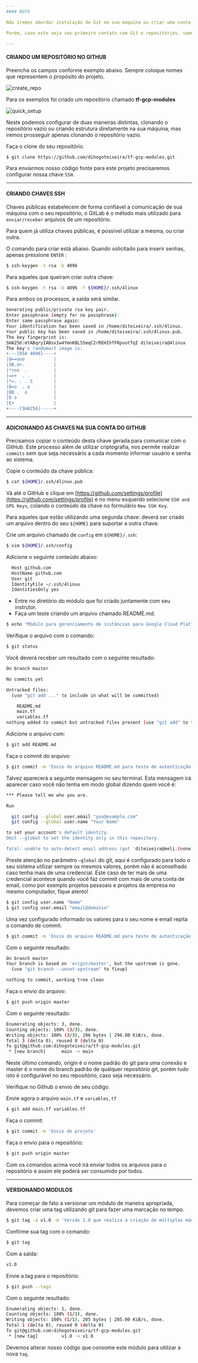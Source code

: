 ```yaml
---
#### NOTA

Não iremos abordar instalação de Git em sua máquina ou criar uma conta no GitHub, ambos os processos são simples e certamente você saberá fazer o processo.

Porém, caso este seja seu primeiro contato com Git e repositórios, vamos detalhar algumas coisas.

---
```


#### CRIANDO UM REPOSITÓRIO NO GITHUB

Preencha os campos conforme exemplo abaixo. Sempre coloque nomes que representem o propósito do projeto.

![create_repo](img/create_repo.png)

Para os exemplos foi criado um repositório chamado **tf-gcp-modules**

![quick_setup](img/quick_setup.png)

Neste podemos configurar de duas maneiras distintas, clonando o repositório vazio ou criando estrutura diretamente na sua máquina, mas iremos prosseguir apenas clonando o repositório vazio.

Faça o clone do seu repositório.
```sh
$ git clone https://github.com/dihogoteixeira/tf-gcp-modules.git
```

Para enviarmos nosso código fonte para este projeto precisaremos configurar nossa chave `SSH`.

---

#### CRIANDO CHAVES SSH

Chaves públicas estabelecem de forma confiável a comunicação de sua máquina com o seu repositório, o GitLab é o método mais utilizado para `enviar/receber` arquivos de um repositório.

Para quem já utiliza chaves públicas, é possível utilizar a mesma, ou criar outra.

O comando para criar está abaixo. Quando solicitado para inserir senhas, apenas pressione `ENTER` :
```sh
$ ssh-keygen -t rsa -b 4096
```

Para aqueles que queiram criar outra chave:
```sh
$ ssh-keygen -t rsa -b 4096 -f ${HOME}/.ssh/4linux
```

Para ambos os processos, a saída será similar.
```sh
Generating public/private rsa key pair.
Enter passphrase (empty for no passphrase):
Enter same passphrase again:
Your identification has been saved in /home/diteixeira/.ssh/4linux.
Your public key has been saved in /home/diteixeira/.ssh/4linux.pub.
The key fingerprint is:
SHA256:mtABqryIABsxIw4YmnKBL55mqC2rREHIhfFRpuotTqI diteixeira@4linux
The key's randomart image is:
+---[RSA 4096]----+
|@==ooo           |
|XB.o+.           |
|*+oo  .          |
|==+  . .         |
|*=. . . S        |
|B=o  . o         |
|BB .  o          |
|O o              |
|E+               |
+----[SHA256]-----+
```
---

#### ADICIONANDO AS CHAVES NA SUA CONTA DO GITHUB

Precisamos copiar o conteúdo desta chave gerada para comunicar com o GitHub. 
Este processo além de utilizar criptografia, nos permite realizar `commits` sem que seja necessário a cada momento informar usuário e senha ao sistema.

Copie o conteúdo da chave pública:
```sh
$ cat ${HOME}/.ssh/4linux.pub
```

Vá até o GitHub e clique em [https://github.com/settings/profile](https://github.com/settings/profile) e no menu esquerdo selecione `SSH and GPG Keys`, colando o conteúdo da chave no formulário `New SSH Key`.

Para aqueles que estão utilizando uma segunda chave: deverá ser criado um arquivo dentro do seu `${HOME}` para suportar a outra chave.

Crie um arquivo chamado de `config` em `${HOME}/.ssh`:
```sh
$ vim ${HOME}/.ssh/config
````

Adicione o seguinte conteúdo abaixo:
```sh
  Host github.com
  HostName github.com
  User git
  IdentityFile ~/.ssh/4linux
  IdentitiesOnly yes
```

- Entre no diretório do módulo que foi criado juntamente com seu instrutor.
- Faça um teste criando um arquivo chamado README.md.

```sh
$ echo "Módulo para gerenciamento de instâncias para Google Cloud Platform" > README.md
```

Verifique o arquivo com o comando:
```sh
$ git status
```

Você deverá receber um resultado com o seguinte resultado:
```sh
On branch master

No commits yet

Untracked files:
  (use "git add ..." to include in what will be committed)

	README.md
	main.tf
	variables.tf
nothing added to commit but untracked files present (use "git add" to track)
```

Adicione o arquivo com:
```sh
$ git add README.md
```

Faça o commit do arquivo:
```sh
$ git commit -m 'Envio do arquivo README.md para teste de autenticação'
```

Talvez aparecerá a seguinte mensagem no seu terminal. Esta mensagem irá aparecer caso você não tenha em modo global dizendo quem você é:
```sh
*** Please tell me who you are.

Run

  git config --global user.email "you@example.com"
  git config --global user.name "Your Name"

to set your account's default identity.
Omit --global to set the identity only in this repository.

fatal: unable to auto-detect email address (got 'diteixeira@meli.(none)')
```

Preste atenção no parâmetro `–global` do git, aqui é configurado para todo o seu sistema utilizar sempre os mesmos valores, porém não é aconselhado caso tenha mais de uma credencial. 
Este caso de ter mais de uma credencial acontece quando você faz commit com mais de uma conta de email, como por exemplo projetos pessoais e projetos da empresa no mesmo computador, fique atento!
```sh
$ git config user.name "Nome"
$ git config user.email "email@dominio"
```

Uma vez configurado informado os valores para o seu nome e email repita o comando de commit.
```sh
$ git commit -m 'Envio do arquivo README.md para teste de autenticação'
```

Com o seguinte resultado:
```sh
On branch master
Your branch is based on 'origin/master', but the upstream is gone.
  (use "git branch --unset-upstream" to fixup)

nothing to commit, working tree clean
```

Faça o envio do arquivo:
```sh
$ git push origin master
```

Com o seguinte resultado:
```sh
Enumerating objects: 3, done.
Counting objects: 100% (3/3), done.
Writing objects: 100% (3/3), 296 bytes | 296.00 KiB/s, done.
Total 3 (delta 0), reused 0 (delta 0)
To git@github.com:dihogoteixeira/tf-gcp-modules.git
 * [new branch]      main -> main
```

Neste último comando, origin é o nome padrão do git para uma conexão e master é o nome do branch padrão de qualquer repositório git, porém tudo isto é configurável no seu repositório, caso seja necessário.

Verifique no Github o envio de seu código.

Envie agora o arquivo `main.tf` e `variables.tf`
```sh
$ git add main.tf variables.tf
```

Faça o commit:
```sh
$ git commit -m 'Envio de projeto'
```

Faça o envio para o repositório:
```sh
$ git push origin master
```

Com os comandos acima você irá enviar todos os arquivos para o repositório e assim ele poderá ser consumido por todos.

---

#### VERSIONANDO MODULOS

Para começar de fato a versionar um módulo de maneira apropriada, devemos criar uma tag utilizando git para fazer uma marcação no tempo.

```sh
$ git tag -a v1.0 -m 'Versão 1.0 que realiza a criação de múltiplas máquinas'
```

Confirme sua tag com o comando:
```sh
$ git tag
```

Com a saída:
```sh
v1.0
```

Envie a tag para o repositório:
```sh
$ git push --tags
```

Com o seguinte resultado:
```sh
Enumerating objects: 1, done.
Counting objects: 100% (1/1), done.
Writing objects: 100% (1/1), 205 bytes | 205.00 KiB/s, done.
Total 1 (delta 0), reused 0 (delta 0)
To git@github.com:dihogoteixeira/tf-gcp-modules.git
 * [new tag]         v1.0 -> v1.0
```

Devemos alterar nosso código que consome este módulo para utilizar a nova `tag`.